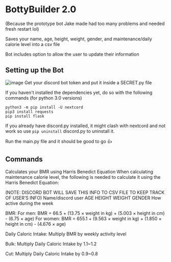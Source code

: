 # BottyBuilder 2.0

(Because the prototype bot Jake made had too many problems and needed fresh restart lol)

Saves your name, age, height, weight, gender, and maintenance/daily calorie level into a csv file 

Bot includes option to allow the user to update their information

## Setting up the Bot

![image](https://github.com/sadjake/BottyBuilder-New-/assets/66497192/309185f4-41e5-499d-9a1b-2d4d7b45a87b)
Get your discord bot token and put it inside a SECRET.py file

If you haven't installed the dependencies yet, do so with the following commands (for python 3.0 versions)
```
python3 -m pip install -U nextcord
pip3 install requests
pip install flask
```
If you already have discord.py installed, it might clash with nextcord and not work so use ```pip uninstall``` discord.py to uninstall it.

Run the main.py file and it should be good to go :thumbsup:

## Commands

Calculates your BMR using Harris Benedict Equation
When calculating maintenance calorie level, the following is needed to calculate it using the Harris Benedict Equation:

(NOTE: DISCORD BOT WILL SAVE THIS INFO TO CSV FILE TO KEEP TRACK OF USER’S INFO)
Name/discord user
AGE
HEIGHT
WEIGHT
GENDER
How active during the week

BMR:
For men: BMR = 66.5 + (13.75 × weight in kg) + (5.003 × height in cm) - (6.75 × age)
For women: BMR = 655.1 + (9.563 × weight in kg) + (1.850 × height in cm) - (4.676 × age)

Daily Caloric Intake:
Multiply BMR by weekly activity level

Bulk:
Multiply Daily Caloric Intake by 1.1~1.2

Cut:
Multiply Daily Caloric Intake by 0.9~0.8


